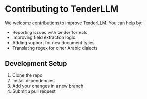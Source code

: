 
# Contributing to TenderLLM

We welcome contributions to improve TenderLLM. You can help by:

- Reporting issues with tender formats
- Improving field extraction logic
- Adding support for new document types
- Translating regex for other Arabic dialects

## Development Setup

1. Clone the repo
2. Install dependencies
3. Add your changes in a new branch
4. Submit a pull request
